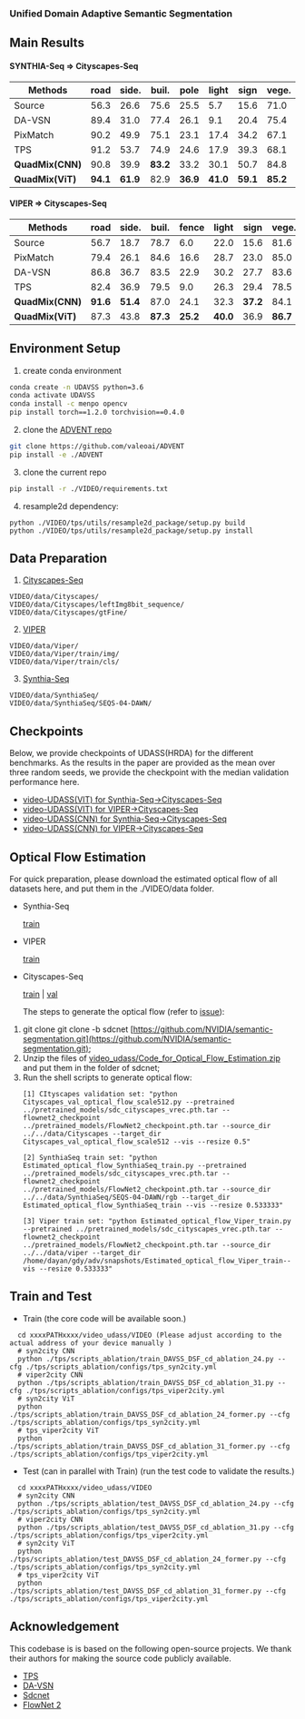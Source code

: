 ### Unified Domain Adaptive Semantic Segmentation

## Main Results

#### SYNTHIA-Seq => Cityscapes-Seq

| Methods                | road           | side.          | buil.          | pole           | light          | sign           | vege.          | sky            | per.           | rider          | car            | mIoU           |
| ---------------------- | -------------- | -------------- | -------------- | -------------- | -------------- | -------------- | -------------- | -------------- | -------------- | -------------- | -------------- | -------------- |
| Source                 | 56.3           | 26.6           | 75.6           | 25.5           | 5.7            | 15.6           | 71.0           | 58.5           | 41.7           | 17.1           | 27.9           | 38.3           |
| DA-VSN                 | 89.4           | 31.0           | 77.4           | 26.1           | 9.1            | 20.4           | 75.4           | 74.6           | 42.9           | 16.1           | 82.4           | 49.5           |
| PixMatch               | 90.2           | 49.9           | 75.1           | 23.1           | 17.4           | 34.2           | 67.1           | 49.9           | 55.8           | 14.0           | 84.3           | 51.0           |
| TPS                    | 91.2           | 53.7           | 74.9           | 24.6           | 17.9           | 39.3           | 68.1           | 59.7           | 57.2           | 20.3           | 84.5           | 53.8           |
| **QuadMix(CNN)** | 90.8           | 39.9           | **83.2** | 33.2           | 30.1           | 50.7           | 84.8           | 83.2           | 61.2           | 32.7           | 87.4           | 61.5           |
| **QuadMix(ViT)** | **94.1** | **61.9** | 82.9           | **36.9** | **41.0** | **59.1** | **85.2** | **85.6** | **64.3** | **37.8** | **90.3** | **67.2** |

#### VIPER => Cityscapes-Seq

| Methods                | road           | side.          | buil.          | fence          | light          | sign           | vege.          | terr.          | sky            | per.           | car            | truck          | bus            | motor          | bike           | mIoU           |
| ---------------------- | -------------- | -------------- | -------------- | -------------- | -------------- | -------------- | -------------- | -------------- | -------------- | -------------- | -------------- | -------------- | -------------- | -------------- | -------------- | -------------- |
| Source                 | 56.7           | 18.7           | 78.7           | 6.0            | 22.0           | 15.6           | 81.6           | 18.3           | 80.4           | 59.9           | 66.3           | 4.5            | 16.8           | 20.4           | 10.3           | 37.1           |
| PixMatch               | 79.4           | 26.1           | 84.6           | 16.6           | 28.7           | 23.0           | 85.0           | 30.1           | 83.7           | 58.6           | 75.8           | 34.2           | 45.7           | 16.6           | 12.4           | 46.7           |
| DA-VSN                 | 86.8           | 36.7           | 83.5           | 22.9           | 30.2           | 27.7           | 83.6           | 26.7           | 80.3           | 60.0           | 79.1           | 20.3           | 47.2           | 21.2           | 11.4           | 47.8           |
| TPS                    | 82.4           | 36.9           | 79.5           | 9.0            | 26.3           | 29.4           | 78.5           | 28.2           | 81.8           | 61.2           | 80.2           | 39.8           | 40.3           | 28.5           | 31.7           | 48.9           |
| **QuadMix(CNN)** | **91.6** | **51.4** | 87.0           | 24.1           | 32.3           | **37.2** | 84.1           | **28.4** | 84.8           | 64.4           | 85.7           | 41.4           | 46.5           | 34.0           | 49.6           | 56.2           |
| **QuadMix(ViT)** | 87.3           | 43.8           | **87.3** | **25.2** | **40.0** | 36.9           | **86.7** | 20.8           | **90.3** | **65.8** | **86.8** | **48.6** | **65.6** | **37.6** | **49.7** | **58.2** |

## Environment Setup

1. create conda environment

```bash
conda create -n UDAVSS python=3.6
conda activate UDAVSS
conda install -c menpo opencv
pip install torch==1.2.0 torchvision==0.4.0
```

2. clone the [ADVENT repo](https://leftgithub.com/valeoai/ADVENT)

```bash
git clone https://github.com/valeoai/ADVENT
pip install -e ./ADVENT
```

3. clone the current repo

```bash
pip install -r ./VIDEO/requirements.txt
```

4. resample2d dependency:

```
python ./VIDEO/tps/utils/resample2d_package/setup.py build
python ./VIDEO/tps/utils/resample2d_package/setup.py install
```

## Data Preparation

1. [Cityscapes-Seq](https://www.cityscapes-dataset.com/)

```
VIDEO/data/Cityscapes/
VIDEO/data/Cityscapes/leftImg8bit_sequence/
VIDEO/data/Cityscapes/gtFine/
```

2. [VIPER](https://playing-for-bencVhmarks.org/download/)

```
VIDEO/data/Viper/
VIDEO/data/Viper/train/img/
VIDEO/data/Viper/train/cls/
```

3. [Synthia-Seq](http://synthia-dataset.cvc.uab.cat/SYNTHIA_SEQS/SYNTHIA-SEQS-04-DAWN.rar)

```
VIDEO/data/SynthiaSeq/
VIDEO/data/SynthiaSeq/SEQS-04-DAWN/
```

## Checkpoints

Below, we provide checkpoints of UDASS(HRDA) for the different benchmarks.
As the results in the paper are provided as the mean over three random
seeds, we provide the checkpoint with the median validation performance here.

* [video-UDASS(VIT) for Synthia-Seq→Cityscapes-Seq](https://drive.google.com/file/d/1kwzpghUD1UiK6AvQyazSw0gMGYjAUCwe/view?usp=sharing)
* [video-UDASS(VIT) for VIPER→Cityscapes-Seq](https://drive.google.com/file/d/1OCDnHlz2lJplnPcV7iINOhiRLUTeNm6P/view?usp=sharing)
* [video-UDASS(CNN) for Synthia-Seq→Cityscapes-Seq](https://drive.google.com/file/d/1XJ5naWs9wuZ8k1r6VRHx6YRF7gK5HuCV/view?usp=sharing)
* [video-UDASS(CNN) for VIPER→Cityscapes-Seq](https://drive.google.com/file/d/1TGpysDaBkQ3F-NQj9wTL0JJnclQMQmto/view?usp=sharing)

## Optical Flow Estimation

For quick preparation, please download the estimated optical flow of all datasets here, and put them in the ./VIDEO/data folder.

- Synthia-Seq

  [train](https://drive.google.com/file/d/18q6KH-beoBp5jSr1Pl1lMiEcb2te2vxq/view?usp=sharing)
- VIPER

  [train](https://drive.google.com/file/d/1aOeyBLECPSW_ujMBE9RXKjVhTbhw4L2O/view?usp=sharing)
- Cityscapes-Seq

  [train](https://drive.google.com/file/d/193uZifde7WiuImwAgshkPTt1Z6zgE3z8/view?usp=sharing) | [val
  ](https://drive.google.com/file/d/1USizndlUewVb8Eqh4SV6uNuLCEfV9vzU/view?usp=sharing)

  The steps to generate the optical flow (refer to [issue](https://github.com/Dayan-Guan/DA-VSN/issues/1)):

1. git clone git clone -b sdcnet [https://github.com/NVIDIA/semantic-segmentation.git](https://github.com/NVIDIA/semantic-segmentation.git);
2. Unzip the files of [video_udass/Code_for_Optical_Flow_Estimation.zip](https://github.com/ZHE-SAPI/UDASS/blob/main/video_udass/Code_for_Optical_Flow_Estimation.zip) and put them in the folder of sdcnet;
3. Run the shell scripts to generate optical flow:
   ```
   [1] CItyscapes validation set: "python Cityscapes_val_optical_flow_scale512.py --pretrained ../pretrained_models/sdc_cityscapes_vrec.pth.tar --flownet2_checkpoint ../pretrained_models/FlowNet2_checkpoint.pth.tar --source_dir ../../data/Cityscapes --target_dir Cityscapes_val_optical_flow_scale512 --vis --resize 0.5"

   [2] SynthiaSeq train set: "python Estimated_optical_flow_SynthiaSeq_train.py --pretrained ../pretrained_models/sdc_cityscapes_vrec.pth.tar --flownet2_checkpoint ../pretrained_models/FlowNet2_checkpoint.pth.tar --source_dir ../../data/SynthiaSeq/SEQS-04-DAWN/rgb --target_dir Estimated_optical_flow_SynthiaSeq_train --vis --resize 0.533333"

   [3] Viper train set: "python Estimated_optical_flow_Viper_train.py --pretrained ../pretrained_models/sdc_cityscapes_vrec.pth.tar --flownet2_checkpoint ../pretrained_models/FlowNet2_checkpoint.pth.tar --source_dir ../../data/viper --target_dir /home/dayan/gdy/adv/snapshots/Estimated_optical_flow_Viper_train--vis --resize 0.533333"
   ```

## Train and Test

- Train (the core code will be available soon.)

```
  cd xxxxPATHxxxx/video_udass/VIDEO (Please adjust according to the actual address of your device manually )
  # syn2city CNN
  python ./tps/scripts_ablation/train_DAVSS_DSF_cd_ablation_24.py --cfg ./tps/scripts_ablation/configs/tps_syn2city.yml
  # viper2city CNN
  python ./tps/scripts_ablation/train_DAVSS_DSF_cd_ablation_31.py --cfg ./tps/scripts_ablation/configs/tps_viper2city.yml
  # syn2city ViT
  python ./tps/scripts_ablation/train_DAVSS_DSF_cd_ablation_24_former.py --cfg ./tps/scripts_ablation/configs/tps_syn2city.yml
  # tps_viper2city ViT
  python ./tps/scripts_ablation/train_DAVSS_DSF_cd_ablation_31_former.py --cfg ./tps/scripts_ablation/configs/tps_viper2city.yml
```

- Test (can in parallel with Train) (run the test code to validate the results.)

```
  cd xxxxPATHxxxx/video_udass/VIDEO
  # syn2city CNN
  python ./tps/scripts_ablation/test_DAVSS_DSF_cd_ablation_24.py --cfg ./tps/scripts_ablation/configs/tps_syn2city.yml
  # viper2city CNN
  python ./tps/scripts_ablation/test_DAVSS_DSF_cd_ablation_31.py --cfg ./tps/scripts_ablation/configs/tps_viper2city.yml
  # syn2city ViT
  python ./tps/scripts_ablation/test_DAVSS_DSF_cd_ablation_24_former.py --cfg ./tps/scripts_ablation/configs/tps_syn2city.yml
  # tps_viper2city ViT
  python ./tps/scripts_ablation/test_DAVSS_DSF_cd_ablation_31_former.py --cfg ./tps/scripts_ablation/configs/tps_viper2city.yml
```

## Acknowledgement

This codebase is is based on the following open-source projects. We thank their
authors for making the source code publicly available.

* [TPS](https://github.com/xing0047/TPS/tree/main)
* [DA-VSN](https://github.com/Dayan-Guan/DA-VSN)
* [Sdcnet ](https://github.com/NVIDIA/semantic-segmentation)
* [FlowNet 2](https://github.com/NVIDIA/flownet2-pytorch)
